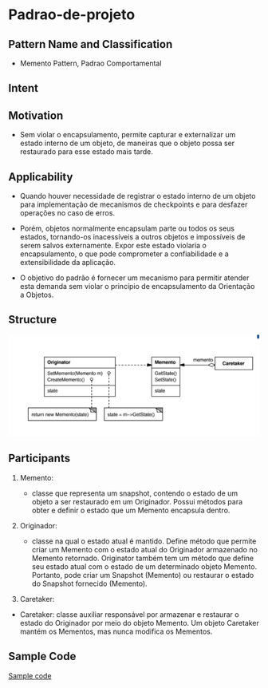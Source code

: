 # Padrao-de-projeto

## Pattern Name and Classification
- Memento Pattern, Padrao Comportamental

## Intent

## Motivation
- Sem violar o encapsulamento, permite capturar e externalizar um estado interno de um objeto, de maneiras que o objeto possa ser restaurado para esse estado mais tarde.

## Applicability
 - Quando houver necessidade de registrar o estado interno de um objeto para implementação de mecanismos de checkpoints e para desfazer operações no caso de erros.

 - Porém, objetos normalmente encapsulam parte ou todos os seus estados, tornando-os inacessíveis a outros objetos e impossíveis de serem salvos externamente. Expor este estado violaria o encapsulamento, o que pode comprometer a confiabilidade e a extensibilidade da aplicação.

 - O objetivo do padrão é fornecer um mecanismo para permitir atender esta demanda sem violar o princípio de encapsulamento da Orientação a Objetos.


## Structure
![alt text](https://github.com/TakumaShimabukuro/Padrao-de-projeto/blob/master/images/Memento.png)

## Participants

1. Memento:
   - classe que representa um snapshot, contendo o estado de um objeto a ser restaurado em um Originador. Possui métodos para obter e definir o estado que um Memento encapsula dentro.

2. Originador:
   - classe na qual o estado atual é mantido. Define método que permite criar um Memento com o estado atual do Originador armazenado no Memento retornado. Originator também tem um método que define seu estado atual com o estado de um determinado objeto Memento. Portanto, pode criar um Snapshot  (Memento) ou restaurar o estado do Snapshot fornecido (Memento).


3. Caretaker:
 - Caretaker: classe auxiliar responsável por armazenar e restaurar o estado do Originador por meio do objeto Memento. Um objeto Caretaker mantém os Mementos, mas nunca modifica os Mementos. 

## Sample Code
[Sample code](https://github.com/TakumaShimabukuro/Padrao-de-projeto/tree/master/Memento/SampleCode)
